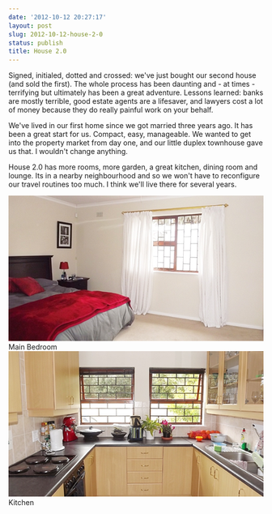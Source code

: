 ```yaml
---
date: '2012-10-12 20:27:17'
layout: post
slug: 2012-10-12-house-2-0
status: publish
title: House 2.0
---
```


Signed, initialed, dotted and crossed: we've just bought our second house (and sold the first). The whole process has been daunting and - at times - terrifying but ultimately has been a great adventure. Lessons learned: banks are mostly terrible, good estate agents are a lifesaver, and lawyers cost a lot of money because they do really painful work on your behalf.

We've lived in our first home since we got married three years ago. It has been a great start for us. Compact, easy, manageable. We wanted to get into the property market from day one, and our little duplex townhouse gave us that. I wouldn't change anything.

House 2.0 has more rooms, more garden, a great kitchen, dining room and lounge. Its in a nearby neighbourhood and so we won't have to reconfigure our travel routines too much. I think we'll live there for several years.

<div class="wide-image">
  		<img src="/assets/2012-10-12-house-2-0/bedroom.jpeg" alt="Bedroom">
  		<div class="caption">Main Bedroom</div>
</div>

<div class="wide-image">
  <img src="/assets/2012-10-12-house-2-0/kitchen.jpeg" alt="Kitchen">
  <div class="caption">Kitchen</div>
</div>